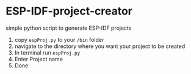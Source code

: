 # ESP-IDF-project-creator
simple python script to generate ESP-IDF projects

1. copy `espProj.py` to your `/bin` folder
2. navigate to the directory where you want your project to be created
3. In terminal run `espProj.py`
4. Enter Project name 
5. Done
